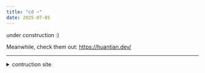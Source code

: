 ```yaml
---
title: "cd ~"
date: 2025-07-05
---
```


under construction :)

Meanwhile, check them out: https://huantian.dev/

---
 
<details>
<summary>contruction site</summary>

focus on:  
only write things that require minimal maintenance here

Don't mind me, I'm just messing with markdown.

You can include:
- Lists
- **Bold text**
- `code blocks`
- Any other markdown content

## test2
something2

### test3
something3

</details>


<!-- # Hello, I'm Philos

Welcome to my personal page and portfolio. This is where I share my projects, thoughts, and experiences.

## About Me

I'm a developer passionate about creating meaningful digital experiences. This site showcases my work and serves as a digital home for my projects and ideas.

## What You'll Find Here

- **Projects**: A showcase of my latest work and developments
- **Blog**: Thoughts, tutorials, and insights from my journey
- **Portfolio**: A collection of my best work and achievements

## Get In Touch

Feel free to explore and reach out if you'd like to connect or collaborate on something interesting. -->